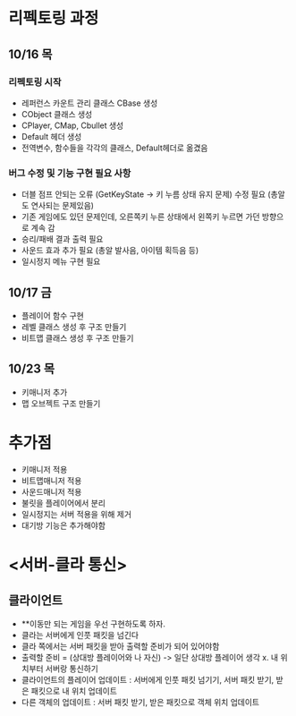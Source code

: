 ﻿# 리펙토링 과정
## 10/16 목
### 리펙토링 시작
- 레퍼런스 카운트 관리 클래스 CBase 생성
- CObject 클래스 생성
- CPlayer, CMap, Cbullet 생성
- Default 헤더 생성
- 전역변수, 함수들을 각각의 클래스, Default헤더로 옮겼음

### 버그 수정 및 기능 구현 필요 사항
- 더블 점프 안되는 오류 (GetKeyState -> 키 누름 상태 유지 문제) 수정 필요 (총알도 연사되는 문제있음)
- 기존 게임에도 있던 문제인데, 오른쪽키 누른 상태에서 왼쪽키 누르면 가던 방향으로 계속 감
- 승리/패배 결과 출력 필요
- 사운드 효과 추가 필요 (총알 발사음, 아이템 획득음 등)
- 일시정지 메뉴 구현 필요

## 10/17 금
- 플레이어 함수 구현
- 레벨 클래스 생성 후 구조 만들기
- 비트맵 클래스 생성 후 구조 만들기

## 10/23 목
- 키매니저 추가
- 맵 오브젝트 구조 만들기

# 추가점
- 키매니저 적용
- 비트맵매니저 적용
- 사운드매니저 적용
- 불릿을 플레이어에서 분리
- 일시정지는 서버 적용을 위해 제거
- 대기방 기능은 추가해야함

# <서버-클라 통신>
## 클라이언트
- **이동만 되는 게임을 우선 구현하도록 하자.
- 클라는 서버에게 인풋 패킷을 넘긴다
- 클라 쪽에서는 서버 패킷을 받아 출력할 준비가 되어 있어야함
- 출력할 준비 = (상대방 플레이어와 나 자신) -> 일단 상대방 플레이어 생각 x. 내 위치부터 서버랑 통신하기
- 클라이언트의 플레이어 업데이트 : 서버에게 인풋 패킷 넘기기, 서버 패킷 받기, 받은 패킷으로 내 위치 업데이트
- 다른 객체의 업데이트 : 서버 패킷 받기, 받은 패킷으로 객체 위치 업데이트 